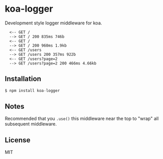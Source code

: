 
# koa-logger

 Development style logger middleware for koa.

```
  <-- GET /
  --> GET / 200 835ms 746b
  <-- GET /
  --> GET / 200 960ms 1.9kb
  <-- GET /users
  --> GET /users 200 357ms 922b
  <-- GET /users?page=2
  --> GET /users?page=2 200 466ms 4.66kb
```

## Installation

```js
$ npm install koa-logger
```

## Notes

  Recommended that you `.use()` this middleware near the top
  to "wrap" all subsequent middleware.

## License

  MIT
